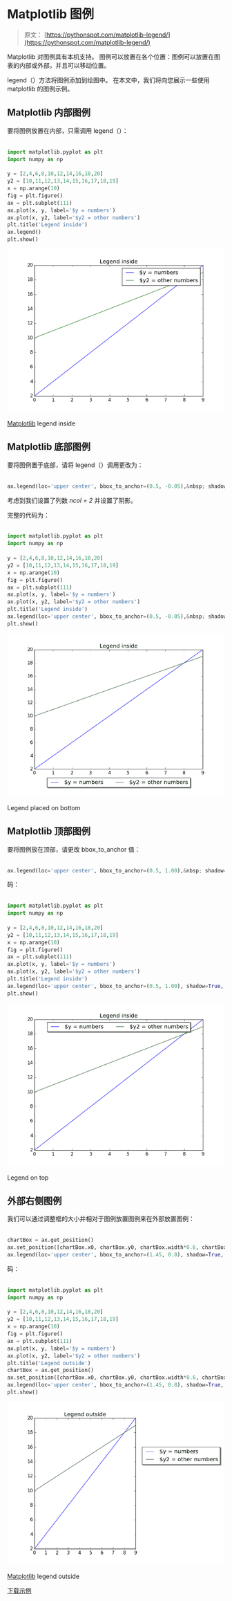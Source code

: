 # Matplotlib 图例

> 原文： [https://pythonspot.com/matplotlib-legend/](https://pythonspot.com/matplotlib-legend/)

Matplotlib 对图例具有本机支持。 图例可以放置在各个位置：图例可以放置在图表的内部或外部，并且可以移动位置。

legend（）方法将图例添加到绘图中。 在本文中，我们将向您展示一些使用 matplotlib 的图例示例。

## Matplotlib 内部图例

要将图例放置在内部，只需调用 legend（）：

```py

import matplotlib.pyplot as plt
import numpy as np

y = [2,4,6,8,10,12,14,16,18,20]
y2 = [10,11,12,13,14,15,16,17,18,19]
x = np.arange(10)
fig = plt.figure()
ax = plt.subplot(111)
ax.plot(x, y, label='$y = numbers')
ax.plot(x, y2, label='$y2 = other numbers')
plt.title('Legend inside')
ax.legend()
plt.show()

```

![matplot-legend](img/a08ca500d9d2d3de81de36faa715c9a4.jpg)

[Matplotlib](https://pythonspot.com/matplotlib/) legend inside

## Matplotlib 底部图例

要将图例置于底部，请将 legend（）调用更改为：

```py

ax.legend(loc='upper center', bbox_to_anchor=(0.5, -0.05),&nbsp; shadow=True, ncol=2)

```

考虑到我们设置了列数 _ncol = 2_ 并设置了阴影。

完整的代码为：

```py

import matplotlib.pyplot as plt
import numpy as np

y = [2,4,6,8,10,12,14,16,18,20]
y2 = [10,11,12,13,14,15,16,17,18,19]
x = np.arange(10)
fig = plt.figure()
ax = plt.subplot(111)
ax.plot(x, y, label='$y = numbers')
ax.plot(x, y2, label='$y2 = other numbers')
plt.title('Legend inside')
ax.legend(loc='upper center', bbox_to_anchor=(0.5, -0.05),&nbsp; shadow=True, ncol=2)
plt.show()

```

![matplot-legend-bottom](img/eb28ce9a1b0629a41bede0d2fb88d1a2.jpg)

Legend placed on bottom

## Matplotlib 顶部图例

要将图例放在顶部，请更改 bbox_to_anchor 值：

```py

ax.legend(loc='upper center', bbox_to_anchor=(0.5, 1.00),&nbsp; shadow=True, ncol=2)

```

码：

```py

import matplotlib.pyplot as plt
import numpy as np

y = [2,4,6,8,10,12,14,16,18,20]
y2 = [10,11,12,13,14,15,16,17,18,19]
x = np.arange(10)
fig = plt.figure()
ax = plt.subplot(111)
ax.plot(x, y, label='$y = numbers')
ax.plot(x, y2, label='$y2 = other numbers')
plt.title('Legend inside')
ax.legend(loc='upper center', bbox_to_anchor=(0.5, 1.00), shadow=True, ncol=2)
plt.show()

```

![matplotlib-legend-top](img/2e9237024699bc650a584770b2742961.jpg)

Legend on top

## 外部右侧图例

我们可以通过调整框的大小并相对于图例放置图例来在外部放置图例：

```py

chartBox = ax.get_position()
ax.set_position([chartBox.x0, chartBox.y0, chartBox.width*0.6, chartBox.height])
ax.legend(loc='upper center', bbox_to_anchor=(1.45, 0.8), shadow=True, ncol=1)

```

码：

```py

import matplotlib.pyplot as plt
import numpy as np

y = [2,4,6,8,10,12,14,16,18,20]
y2 = [10,11,12,13,14,15,16,17,18,19]
x = np.arange(10)
fig = plt.figure()
ax = plt.subplot(111)
ax.plot(x, y, label='$y = numbers')
ax.plot(x, y2, label='$y2 = other numbers')
plt.title('Legend outside')
chartBox = ax.get_position()
ax.set_position([chartBox.x0, chartBox.y0, chartBox.width*0.6, chartBox.height])
ax.legend(loc='upper center', bbox_to_anchor=(1.45, 0.8), shadow=True, ncol=1)
plt.show()

```

![matplotlib-legend-outside](img/c42c47fbf14b6aaa7f986d9a92760b12.jpg)

[Matplotlib](https://pythonspot.com/matplotlib/) legend outside

[下载示例](https://pythonspot.com/download-matplotlib-examples/)